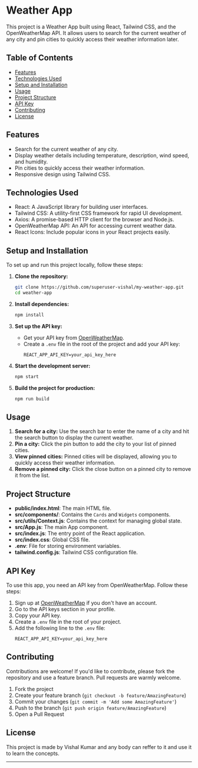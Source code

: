 # Weather App

This project is a Weather App built using React, Tailwind CSS, and the OpenWeatherMap API. It allows users to search for the current weather of any city and pin cities to quickly access their weather information later.

## Table of Contents
- [Features](#features)
- [Technologies Used](#technologies-used)
- [Setup and Installation](#setup-and-installation)
- [Usage](#usage)
- [Project Structure](#project-structure)
- [API Key](#api-key)
- [Contributing](#contributing)
- [License](#license)

## Features
- Search for the current weather of any city.
- Display weather details including temperature, description, wind speed, and humidity.
- Pin cities to quickly access their weather information.
- Responsive design using Tailwind CSS.

## Technologies Used
- React: A JavaScript library for building user interfaces.
- Tailwind CSS: A utility-first CSS framework for rapid UI development.
- Axios: A promise-based HTTP client for the browser and Node.js.
- OpenWeatherMap API: An API for accessing current weather data.
- React Icons: Include popular icons in your React projects easily.

## Setup and Installation
To set up and run this project locally, follow these steps:

1. **Clone the repository:**
    ```bash
    git clone https://github.com/superuser-vishal/my-weather-app.git
    cd weather-app
    ```

2. **Install dependencies:**
    ```bash
    npm install
    ```

3. **Set up the API key:**
    - Get your API key from [OpenWeatherMap](https://home.openweathermap.org/api_keys).
    - Create a `.env` file in the root of the project and add your API key:
      ```
      REACT_APP_API_KEY=your_api_key_here
      ```

4. **Start the development server:**
    ```bash
    npm start
    ```

5. **Build the project for production:**
    ```bash
    npm run build
    ```

## Usage
1. **Search for a city:** Use the search bar to enter the name of a city and hit the search button to display the current weather.
2. **Pin a city:** Click the pin button to add the city to your list of pinned cities.
3. **View pinned cities:** Pinned cities will be displayed, allowing you to quickly access their weather information.
4. **Remove a pinned city:** Click the close button on a pinned city to remove it from the list.

## Project Structure

- **public/index.html**: The main HTML file.
- **src/components/**: Contains the `Cards` and `Widgets` components.
- **src/utils/Context.js**: Contains the context for managing global state.
- **src/App.js**: The main App component.
- **src/index.js**: The entry point of the React application.
- **src/index.css**: Global CSS file.
- **.env**: File for storing environment variables.
- **tailwind.config.js**: Tailwind CSS configuration file.

## API Key
To use this app, you need an API key from OpenWeatherMap. Follow these steps:
1. Sign up at [OpenWeatherMap](https://home.openweathermap.org/users/sign_up) if you don't have an account.
2. Go to the API keys section in your profile.
3. Copy your API key.
4. Create a `.env` file in the root of your project.
5. Add the following line to the `.env` file:
    ```
    REACT_APP_API_KEY=your_api_key_here
    ```

## Contributing
Contributions are welcome! If you'd like to contribute, please fork the repository and use a feature branch. Pull requests are warmly welcome.

1. Fork the project
2. Create your feature branch (`git checkout -b feature/AmazingFeature`)
3. Commit your changes (`git commit -m 'Add some AmazingFeature'`)
4. Push to the branch (`git push origin feature/AmazingFeature`)
5. Open a Pull Request

## License
This project is made by Vishal Kumar and any body can reffer to it and use it to learn the concepts. 

---

